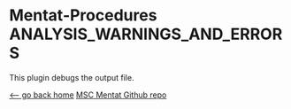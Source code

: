 # Mentat-Procedures ANALYSIS_WARNINGS_AND_ERRORS

This plugin debugs the output file.


[<-- go back home](../README.md)
[MSC Mentat Github repo](https://github.com/HexagonMI-DE-StructureCoE/Mentat-Procedures/tree/main)
